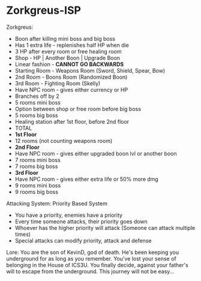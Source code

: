# Zorkgreus-ISP

Zorkgreus:
- Boon after killing mini boss and big boss
- Has 1 extra life - replenishes half HP when die
- 3 HP after every room or free healing room
- Shop - HP | Another Boon | Upgrade Boon
- Linear fashion - **CANNOT GO BACKWARDS**
- Starting Room - Weapons Room (Sword, Shield, Spear, Bow)
- 2nd Room - Boons Room (Randomized Boon)
- 3rd Room - Fighting Room (Skelly)
- Have NPC room - gives either currency or HP
- Branches off by 2
- 5 rooms mini boss
- Option between shop or free room before big boss
- 5 rooms big boss 
- Healing station after 1st floor, before 2nd floor
- TOTAL 
- **1st Floor**
- 12 rooms (not counting weapons room)
- **2nd Floor**
- Have NPC room - gives either upgraded boon lvl or another boon
- 7 rooms mini boss
- 7 rooms big boss
- **3rd Floor**
- Have NPC room - gives either extra life or 50% more dmg
- 9 rooms mini boss
- 9 rooms big boss

Attacking System:
Priority Based System
- You have a priority, enemies have a priority
- Every time someone attacks, their priority goes down
- Whoever has the higher priority will attack (Someone can attack multiple times)
- Special attacks can modify priority, attack and defense

Lore: You are the son of KevinD, god of death. He's been keeping you underground for as long as you remember. You've lost your sense of belonging in the House of ICS3U. You finally decide, against your father's will to escape from the underground. This journey will not be easy...

